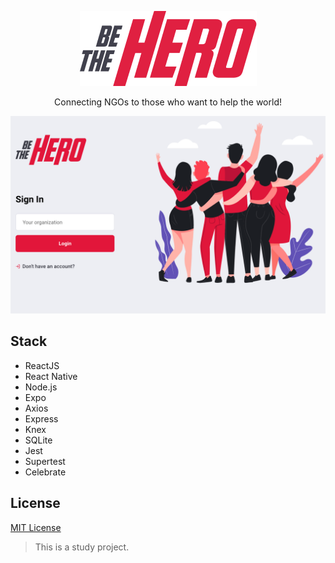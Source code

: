 <p align="center">
  <img src="./image/logo.png" />
</p>

<p align="center">
 Connecting NGOs to those who want to help the world!
</p>

<img src="./image/login.png" alt="project login"/>

<br>

## Stack

- ReactJS
- React Native
- Node.js
- Expo
- Axios
- Express
- Knex
- SQLite
- Jest
- Supertest
- Celebrate

## License

[MIT License](https://github.com/richardsheid/hero/blob/master/LICENSE)

> This is a study project.
